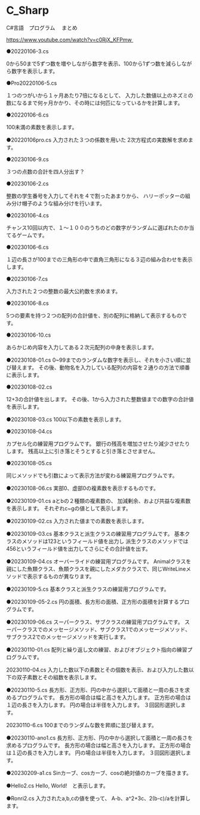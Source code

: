 # C_Sharp
C#言語　プログラム 　まとめ

https://www.youtube.com/watch?v=c0RjX_KFPmw 

●20220106-3.cs

0から50まで5ずつ数を増やしながら数字を表示、100から1ずつ数を減らしながら数字を表示します。


●Pro20220106-5.cs

１つのつがいから１ヶ月あたり7倍になるとして、
入力した数値以上のネズミの数になるまで何ヶ月かかり、その時には何匹になっているかを計算します。

●20220106-6.cs

100未満の素数を表示します。

●20220106pro.cs
入力された３つの係数を用いた
2次方程式の実数解を求めます。



●20230106-9.cs

３つの点数の合計を四人分出す？

●20230106-2.cs

整数の学生番号を入力してそれを４で割ったあまりから、
ハリーポッターの組み分け帽子のような組み分けを行います。


●20230106-4.cs

チャンス10回以内で、１〜１００のうちのどの数字がランダムに選ばれたのか当てるゲームです。

●20230106-6.cs

１辺の長さが100までの三角形の中で直角三角形になる３辺の組み合わせを表示します。


●20230106-7.cs

入力された２つの整数の最大公約数を求めます。

●20230106-8.cs

5つの要素を持つ２つの配列の合計値を、別の配列に格納して表示するものです。

●20230106-10.cs

あらかじめ内容を入力してある２次元配列の中身を表示します。

●20230108-01.cs
0~99までのランダムな数字を表示し、それを小さい順に並び替えます。
その後、動物名を入力している配列の内容を２通りの方法で順番に表示します。

●20230108-02.cs

12+3の合計値を出します。
その後、1から入力された整数値までの数字の合計値を表示します。

●20230108-03.cs
100以下の素数を表示します。


●20230108-04.cs

カプセル化の練習用プログラムです。
銀行の残高を増加させたり減少させたりします。
残高以上に引き落とそうとすると引き落とさせません。

●20230108-05.cs

同じメソッドでも引数によって表示方法が変わる練習用プログラムです。


●20230108-06.cs
実部0、虚部0の複素数を表示するものです。

●20230109-01.cs
aとbの２種類の複素数の、
加減剰余、および共益な複素数を表示します。
それぞれc~gの値として表示します。

●20230109-02.cs
入力された値までの素数を表示します。

●20230109-03.cs
基本クラスと派生クラスの練習用プログラムです。
基本クラスのメソッドは123というフィールド値を出力し
派生クラスのメソッドでは456というフィールド値を出力してさらにその合計値を出す。

●20230109-04.cs
オーバーライドの練習用プログラムです。
Animalクラスを親にした魚類クラス、魚類クラスを親にしたメダカクラスで、同じWriteLineメソッドで表示するものが異なります。

●20230109-5.cs
基本クラスと派生クラスの練習用プログラムです。

●20230109-05-2.cs
円の面積、長方形の面積、正方形の面積を計算するプログラムです。


●20230109-06.cs
スーパークラス、サブクラスの練習用プログラムです。
スーパークラスでのメッセージメソッド、サブクラス1でのメッセージメソッド、サブクラス2でのメッセージメソッドを実行します。

●20230110-01.cs
配列と繰り返し文の練習、およびオブジェクト指向の練習プログラムです。



20230110-04.cs
 入力した数以下の素数とその個数を表示、および入力した数以下の双子素数とその組数を表示します。

●20230110-5.cs
長方形、正方形、円の中から選択して面積と一周の長さを求めるプログラムです。
長方形の場合は幅と高さを入力します。
正方形の場合は１辺の長さを入力します。
円の場合は半径を入力します。
３回図形選択します。

20230110-6.cs
100までのランダムな数を昇順に並び替えます。

●20230110-ano1.cs
長方形、正方形、円の中から選択して面積と一周の長さを求めるプログラムです。
長方形の場合は幅と高さを入力します。
正方形の場合は１辺の長さを入力します。
円の場合は半径を入力します。
３回図形選択します。


●20230209-a1.cs
Sinカーブ、cosカーブ、cosの絶対値のカーブを描きます。


●Hello2.cs
Hello, World!　と表示します。

●Ronri2.cs
入力されたa,b,cの値を使って、
A-b、a^2+3c、2(b-c)/aを計算します。

